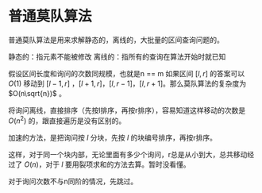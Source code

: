 # 普通莫队算法

普通莫队算法是用来求解静态的，离线的，大批量的区间查询问题的。

静态的：指元素不能被修改
离线的：指所有的查询在算法开始时就已知

假设区间长度和询问的次数同规模，也就是n == m
如果区间 $[l,r]$ 的答案可以 $O(1)$ 移动到 $[l-1, r]$ ，$[l+1, r]$，$[l, r-1]$，$[l, r+1]$。那么莫队算法的复杂度为 $O(n\sqrt{n})$ 。

将询问离线，直接排序（先按l排序，再按r排序），容易知道这样移动的次数是 $O(n^2)$ 的，跟直接遍历是没有区别的。

加速的方法，是把询问按 $l$ 分块，先按 $l$ 的块编号排序，再按r排序。

这样，对于同一个块内部，无论里面有多少个询问，r总是从小到大，总共移动经过了 $O(n)$，对于 $l$ 要用裂项求和的方法去算。暂时没看懂。

对于询问次数不与n同阶的情况，先跳过。

